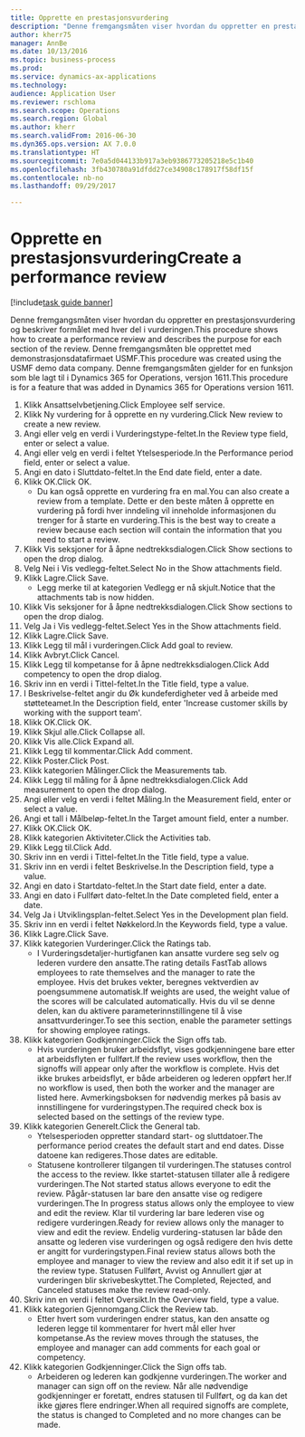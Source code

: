 ```yaml
--- 
title: Opprette en prestasjonsvurdering
description: "Denne fremgangsmåten viser hvordan du oppretter en prestasjonsvurdering og beskriver formålet med hver del i vurderingen."
author: kherr75
manager: AnnBe
ms.date: 10/13/2016
ms.topic: business-process
ms.prod: 
ms.service: dynamics-ax-applications
ms.technology: 
audience: Application User
ms.reviewer: rschloma
ms.search.scope: Operations
ms.search.region: Global
ms.author: kherr
ms.search.validFrom: 2016-06-30
ms.dyn365.ops.version: AX 7.0.0
ms.translationtype: HT
ms.sourcegitcommit: 7e0a5d044133b917a3eb9386773205218e5c1b40
ms.openlocfilehash: 3fb430780a91dfdd27ce34908c178917f58df15f
ms.contentlocale: nb-no
ms.lasthandoff: 09/29/2017

---
```

# <a name="create-a-performance-review"></a><span data-ttu-id="de6bf-103">Opprette en prestasjonsvurdering</span><span class="sxs-lookup"><span data-stu-id="de6bf-103">Create a performance review</span></span>

[!include[task guide banner](../../includes/task-guide-banner.md)]

<span data-ttu-id="de6bf-104">Denne fremgangsmåten viser hvordan du oppretter en prestasjonsvurdering og beskriver formålet med hver del i vurderingen.</span><span class="sxs-lookup"><span data-stu-id="de6bf-104">This procedure shows how to create a performance review and describes the purpose for each section of the review.</span></span> <span data-ttu-id="de6bf-105">Denne fremgangsmåten ble opprettet med demonstrasjonsdatafirmaet USMF.</span><span class="sxs-lookup"><span data-stu-id="de6bf-105">This procedure was created using the USMF demo data company.</span></span> <span data-ttu-id="de6bf-106">Denne fremgangsmåten gjelder for en funksjon som ble lagt til i Dynamics 365 for Operations, versjon 1611.</span><span class="sxs-lookup"><span data-stu-id="de6bf-106">This procedure is for a feature that was added in Dynamics 365 for Operations version 1611.</span></span>

1. <span data-ttu-id="de6bf-107">Klikk Ansattselvbetjening.</span><span class="sxs-lookup"><span data-stu-id="de6bf-107">Click Employee self service.</span></span>
2. <span data-ttu-id="de6bf-108">Klikk Ny vurdering for å opprette en ny vurdering.</span><span class="sxs-lookup"><span data-stu-id="de6bf-108">Click New review to create a new review.</span></span>
3. <span data-ttu-id="de6bf-109">Angi eller velg en verdi i Vurderingstype-feltet.</span><span class="sxs-lookup"><span data-stu-id="de6bf-109">In the Review type field, enter or select a value.</span></span>
4. <span data-ttu-id="de6bf-110">Angi eller velg en verdi i feltet Ytelsesperiode.</span><span class="sxs-lookup"><span data-stu-id="de6bf-110">In the Performance period field, enter or select a value.</span></span>
5. <span data-ttu-id="de6bf-111">Angi en dato i Sluttdato-feltet.</span><span class="sxs-lookup"><span data-stu-id="de6bf-111">In the End date field, enter a date.</span></span>
6. <span data-ttu-id="de6bf-112">Klikk OK.</span><span class="sxs-lookup"><span data-stu-id="de6bf-112">Click OK.</span></span>
    * <span data-ttu-id="de6bf-113">Du kan også opprette en vurdering fra en mal.</span><span class="sxs-lookup"><span data-stu-id="de6bf-113">You can also create a review from a template.</span></span> <span data-ttu-id="de6bf-114">Dette er den beste måten å opprette en vurdering på fordi hver inndeling vil inneholde informasjonen du trenger for å starte en vurdering.</span><span class="sxs-lookup"><span data-stu-id="de6bf-114">This is the best way to create a review because each section will contain the information that you need to start a review.</span></span>  
7. <span data-ttu-id="de6bf-115">Klikk Vis seksjoner for å åpne nedtrekksdialogen.</span><span class="sxs-lookup"><span data-stu-id="de6bf-115">Click Show sections to open the drop dialog.</span></span>
8. <span data-ttu-id="de6bf-116">Velg Nei i Vis vedlegg-feltet.</span><span class="sxs-lookup"><span data-stu-id="de6bf-116">Select No in the Show attachments field.</span></span>
9. <span data-ttu-id="de6bf-117">Klikk Lagre.</span><span class="sxs-lookup"><span data-stu-id="de6bf-117">Click Save.</span></span>
    * <span data-ttu-id="de6bf-118">Legg merke til at kategorien Vedlegg er nå skjult.</span><span class="sxs-lookup"><span data-stu-id="de6bf-118">Notice that the attachments tab is now hidden.</span></span>  
10. <span data-ttu-id="de6bf-119">Klikk Vis seksjoner for å åpne nedtrekksdialogen.</span><span class="sxs-lookup"><span data-stu-id="de6bf-119">Click Show sections to open the drop dialog.</span></span>
11. <span data-ttu-id="de6bf-120">Velg Ja i Vis vedlegg-feltet.</span><span class="sxs-lookup"><span data-stu-id="de6bf-120">Select Yes in the Show attachments field.</span></span>
12. <span data-ttu-id="de6bf-121">Klikk Lagre.</span><span class="sxs-lookup"><span data-stu-id="de6bf-121">Click Save.</span></span>
13. <span data-ttu-id="de6bf-122">Klikk Legg til mål i vurderingen.</span><span class="sxs-lookup"><span data-stu-id="de6bf-122">Click Add goal to review.</span></span>
14. <span data-ttu-id="de6bf-123">Klikk Avbryt.</span><span class="sxs-lookup"><span data-stu-id="de6bf-123">Click Cancel.</span></span>
15. <span data-ttu-id="de6bf-124">Klikk Legg til kompetanse for å åpne nedtrekksdialogen.</span><span class="sxs-lookup"><span data-stu-id="de6bf-124">Click Add competency to open the drop dialog.</span></span>
16. <span data-ttu-id="de6bf-125">Skriv inn en verdi i Tittel-feltet.</span><span class="sxs-lookup"><span data-stu-id="de6bf-125">In the Title field, type a value.</span></span>
17. <span data-ttu-id="de6bf-126">I Beskrivelse-feltet angir du Øk kundeferdigheter ved å arbeide med støtteteamet.</span><span class="sxs-lookup"><span data-stu-id="de6bf-126">In the Description field, enter 'Increase customer skills by working with the support team'.</span></span>
18. <span data-ttu-id="de6bf-127">Klikk OK.</span><span class="sxs-lookup"><span data-stu-id="de6bf-127">Click OK.</span></span>
19. <span data-ttu-id="de6bf-128">Klikk Skjul alle.</span><span class="sxs-lookup"><span data-stu-id="de6bf-128">Click Collapse all.</span></span>
20. <span data-ttu-id="de6bf-129">Klikk Vis alle.</span><span class="sxs-lookup"><span data-stu-id="de6bf-129">Click Expand all.</span></span>
21. <span data-ttu-id="de6bf-130">Klikk Legg til kommentar.</span><span class="sxs-lookup"><span data-stu-id="de6bf-130">Click Add comment.</span></span>
22. <span data-ttu-id="de6bf-131">Klikk Poster.</span><span class="sxs-lookup"><span data-stu-id="de6bf-131">Click Post.</span></span>
23. <span data-ttu-id="de6bf-132">Klikk kategorien Målinger.</span><span class="sxs-lookup"><span data-stu-id="de6bf-132">Click the Measurements tab.</span></span>
24. <span data-ttu-id="de6bf-133">Klikk Legg til måling for å åpne nedtrekksdialogen.</span><span class="sxs-lookup"><span data-stu-id="de6bf-133">Click Add measurement to open the drop dialog.</span></span>
25. <span data-ttu-id="de6bf-134">Angi eller velg en verdi i feltet Måling.</span><span class="sxs-lookup"><span data-stu-id="de6bf-134">In the Measurement field, enter or select a value.</span></span>
26. <span data-ttu-id="de6bf-135">Angi et tall i Målbeløp-feltet.</span><span class="sxs-lookup"><span data-stu-id="de6bf-135">In the Target amount field, enter a number.</span></span>
27. <span data-ttu-id="de6bf-136">Klikk OK.</span><span class="sxs-lookup"><span data-stu-id="de6bf-136">Click OK.</span></span>
28. <span data-ttu-id="de6bf-137">Klikk kategorien Aktiviteter.</span><span class="sxs-lookup"><span data-stu-id="de6bf-137">Click the Activities tab.</span></span>
29. <span data-ttu-id="de6bf-138">Klikk Legg til.</span><span class="sxs-lookup"><span data-stu-id="de6bf-138">Click Add.</span></span>
30. <span data-ttu-id="de6bf-139">Skriv inn en verdi i Tittel-feltet.</span><span class="sxs-lookup"><span data-stu-id="de6bf-139">In the Title field, type a value.</span></span>
31. <span data-ttu-id="de6bf-140">Skriv inn en verdi i feltet Beskrivelse.</span><span class="sxs-lookup"><span data-stu-id="de6bf-140">In the Description field, type a value.</span></span>
32. <span data-ttu-id="de6bf-141">Angi en dato i Startdato-feltet.</span><span class="sxs-lookup"><span data-stu-id="de6bf-141">In the Start date field, enter a date.</span></span>
33. <span data-ttu-id="de6bf-142">Angi en dato i Fullført dato-feltet.</span><span class="sxs-lookup"><span data-stu-id="de6bf-142">In the Date completed field, enter a date.</span></span>
34. <span data-ttu-id="de6bf-143">Velg Ja i Utviklingsplan-feltet.</span><span class="sxs-lookup"><span data-stu-id="de6bf-143">Select Yes in the Development plan field.</span></span>
35. <span data-ttu-id="de6bf-144">Skriv inn en verdi i feltet Nøkkelord.</span><span class="sxs-lookup"><span data-stu-id="de6bf-144">In the Keywords field, type a value.</span></span>
36. <span data-ttu-id="de6bf-145">Klikk Lagre.</span><span class="sxs-lookup"><span data-stu-id="de6bf-145">Click Save.</span></span>
37. <span data-ttu-id="de6bf-146">Klikk kategorien Vurderinger.</span><span class="sxs-lookup"><span data-stu-id="de6bf-146">Click the Ratings tab.</span></span>
    * <span data-ttu-id="de6bf-147">I Vurderingsdetaljer-hurtigfanen kan ansatte vurdere seg selv og lederen vurdere den ansatte.</span><span class="sxs-lookup"><span data-stu-id="de6bf-147">The rating details FastTab allows employees to rate themselves and the manager to rate the employee.</span></span> <span data-ttu-id="de6bf-148">Hvis det brukes vekter, beregnes vektverdien av poengsummene automatisk.</span><span class="sxs-lookup"><span data-stu-id="de6bf-148">If weights are used, the weight value of the scores will be calculated automatically.</span></span>    <span data-ttu-id="de6bf-149">Hvis du vil se denne delen, kan du aktivere parameterinnstillingene til å vise ansattvurderinger.</span><span class="sxs-lookup"><span data-stu-id="de6bf-149">To see this section, enable the parameter settings for showing employee ratings.</span></span>  
38. <span data-ttu-id="de6bf-150">Klikk kategorien Godkjenninger.</span><span class="sxs-lookup"><span data-stu-id="de6bf-150">Click the Sign offs tab.</span></span>
    * <span data-ttu-id="de6bf-151">Hvis vurderingen bruker arbeidsflyt, vises godkjenningene bare etter at arbeidsflyten er fullført.</span><span class="sxs-lookup"><span data-stu-id="de6bf-151">If the review uses workflow, then the signoffs will appear only after the workflow is complete.</span></span> <span data-ttu-id="de6bf-152">Hvis det ikke brukes arbeidsflyt, er både arbeideren og lederen oppført her.</span><span class="sxs-lookup"><span data-stu-id="de6bf-152">If no workflow is used, then both the worker and the manager are listed here.</span></span> <span data-ttu-id="de6bf-153">Avmerkingsboksen for nødvendig merkes på basis av innstillingene for vurderingstypen.</span><span class="sxs-lookup"><span data-stu-id="de6bf-153">The required check box is selected based on the settings of the review type.</span></span>  
39. <span data-ttu-id="de6bf-154">Klikk kategorien Generelt.</span><span class="sxs-lookup"><span data-stu-id="de6bf-154">Click the General tab.</span></span>
    * <span data-ttu-id="de6bf-155">Ytelsesperioden oppretter standard start- og sluttdatoer.</span><span class="sxs-lookup"><span data-stu-id="de6bf-155">The performance period creates the default start and end dates.</span></span> <span data-ttu-id="de6bf-156">Disse datoene kan redigeres.</span><span class="sxs-lookup"><span data-stu-id="de6bf-156">Those dates are editable.</span></span>  
    * <span data-ttu-id="de6bf-157">Statusene kontrollerer tilgangen til vurderingen.</span><span class="sxs-lookup"><span data-stu-id="de6bf-157">The statuses control the access to the review.</span></span> <span data-ttu-id="de6bf-158">Ikke startet-statusen tillater alle å redigere vurderingen.</span><span class="sxs-lookup"><span data-stu-id="de6bf-158">The Not started status allows everyone to edit the review.</span></span> <span data-ttu-id="de6bf-159">Pågår-statusen lar bare den ansatte vise og redigere vurderingen.</span><span class="sxs-lookup"><span data-stu-id="de6bf-159">The In progress status allows only the employee to view and edit the review.</span></span> <span data-ttu-id="de6bf-160">Klar til vurdering lar bare lederen vise og redigere vurderingen.</span><span class="sxs-lookup"><span data-stu-id="de6bf-160">Ready for review allows only the manager to view and edit the review.</span></span> <span data-ttu-id="de6bf-161">Endelig vurdering-statusen lar både den ansatte og lederen vise vurderingen og også redigere den hvis dette er angitt for vurderingstypen.</span><span class="sxs-lookup"><span data-stu-id="de6bf-161">Final review status allows both the employee and manager to view the review and also edit it if set up in the review type.</span></span> <span data-ttu-id="de6bf-162">Statusen Fullført, Avvist og Annullert gjør at vurderingen blir skrivebeskyttet.</span><span class="sxs-lookup"><span data-stu-id="de6bf-162">The Completed, Rejected, and Canceled statuses make the review read-only.</span></span>  
40. <span data-ttu-id="de6bf-163">Skriv inn en verdi i feltet Oversikt.</span><span class="sxs-lookup"><span data-stu-id="de6bf-163">In the Overview field, type a value.</span></span>
41. <span data-ttu-id="de6bf-164">Klikk kategorien Gjennomgang.</span><span class="sxs-lookup"><span data-stu-id="de6bf-164">Click the Review tab.</span></span>
    * <span data-ttu-id="de6bf-165">Etter hvert som vurderingen endrer status, kan den ansatte og lederen legge til kommentarer for hvert mål eller hver kompetanse.</span><span class="sxs-lookup"><span data-stu-id="de6bf-165">As the review moves through the statuses, the employee and manager can add comments for each goal or competency.</span></span>  
42. <span data-ttu-id="de6bf-166">Klikk kategorien Godkjenninger.</span><span class="sxs-lookup"><span data-stu-id="de6bf-166">Click the Sign offs tab.</span></span>
    * <span data-ttu-id="de6bf-167">Arbeideren og lederen kan godkjenne vurderingen.</span><span class="sxs-lookup"><span data-stu-id="de6bf-167">The worker and manager can sign off on the review.</span></span> <span data-ttu-id="de6bf-168">Når alle nødvendige godkjenninger er foretatt, endres statusen til Fullført, og da kan det ikke gjøres flere endringer.</span><span class="sxs-lookup"><span data-stu-id="de6bf-168">When all required signoffs are complete, the status is changed to Completed and no more changes can be made.</span></span>  


